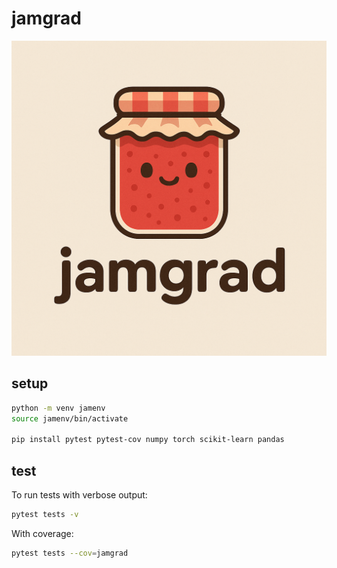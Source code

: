 # jamgrad

![logo](./assets/jamgrad.png)

## setup
```bash
python -m venv jamenv
source jamenv/bin/activate

pip install pytest pytest-cov numpy torch scikit-learn pandas
```

## test

To run tests with verbose output:
```bash
pytest tests -v
```

With coverage:
```bash
pytest tests --cov=jamgrad
```
